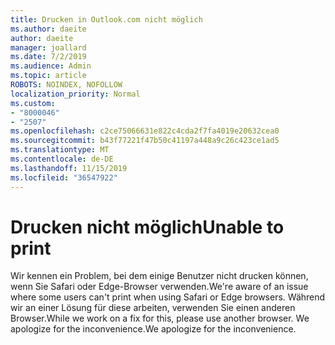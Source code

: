 ```yaml
---
title: Drucken in Outlook.com nicht möglich
ms.author: daeite
author: daeite
manager: joallard
ms.date: 7/2/2019
ms.audience: Admin
ms.topic: article
ROBOTS: NOINDEX, NOFOLLOW
localization_priority: Normal
ms.custom:
- "8000046"
- "2507"
ms.openlocfilehash: c2ce75066631e822c4cda2f7fa4019e20632cea0
ms.sourcegitcommit: b43f77221f47b50c41197a448a9c26c423ce1ad5
ms.translationtype: MT
ms.contentlocale: de-DE
ms.lasthandoff: 11/15/2019
ms.locfileid: "36547922"
---
```

# <a name="unable-to-print"></a><span data-ttu-id="9b1e4-102">Drucken nicht möglich</span><span class="sxs-lookup"><span data-stu-id="9b1e4-102">Unable to print</span></span>

<span data-ttu-id="9b1e4-103">Wir kennen ein Problem, bei dem einige Benutzer nicht drucken können, wenn Sie Safari oder Edge-Browser verwenden.</span><span class="sxs-lookup"><span data-stu-id="9b1e4-103">We're aware of an issue where some users can't print when using Safari or Edge browsers.</span></span> <span data-ttu-id="9b1e4-104">Während wir an einer Lösung für diese arbeiten, verwenden Sie einen anderen Browser.</span><span class="sxs-lookup"><span data-stu-id="9b1e4-104">While we work on a fix for this, please use another browser.</span></span> <span data-ttu-id="9b1e4-105">We apologize for the inconvenience.</span><span class="sxs-lookup"><span data-stu-id="9b1e4-105">We apologize for the inconvenience.</span></span>